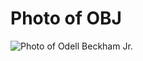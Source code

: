 # Photo of OBJ
![Photo of Odell Beckham Jr.](http://endaroundsports.com/wp-content/uploads/2018/08/OBJ.jpg)
